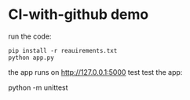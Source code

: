 # CI-with-github demo
 
run the code:

    pip install -r reauirements.txt
    python app.py

the app runs on http://127.0.0.1:5000
test
test the app:

python -m unittest 
